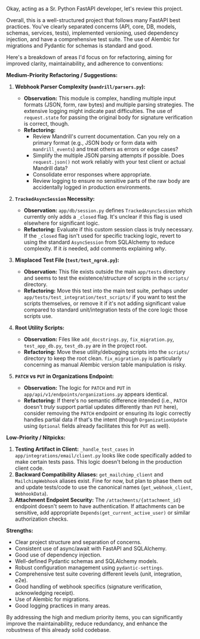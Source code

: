 Okay, acting as a Sr. Python FastAPI developer, let's review this project.

Overall, this is a well-structured project that follows many FastAPI best practices. You've clearly separated concerns (API, core, DB, models, schemas, services, tests), implemented versioning, used dependency injection, and have a comprehensive test suite. The use of Alembic for migrations and Pydantic for schemas is standard and good.

Here's a breakdown of areas I'd focus on for refactoring, aiming for improved clarity, maintainability, and adherence to conventions:




**Medium-Priority Refactoring / Suggestions:**

1.  **Webhook Parser Complexity (`mandrill/parsers.py`):**
    *   **Observation:** This module is complex, handling multiple input formats (JSON, form, raw bytes) and multiple parsing strategies. The extensive logging might indicate past difficulties. The use of `request.state` for passing the original body for signature verification is correct, though.
    *   **Refactoring:**
        *   Review Mandrill's current documentation. Can you rely on a primary format (e.g., JSON body or form data with `mandrill_events`) and treat others as errors or edge cases?
        *   Simplify the multiple JSON parsing attempts if possible. Does `request.json()` not work reliably with your test client or actual Mandrill data?
        *   Consolidate error responses where appropriate.
        *   Review logging to ensure no sensitive parts of the raw body are accidentally logged in production environments.

2.  **`TrackedAsyncSession` Necessity:**
    *   **Observation:** `app/db/session.py` defines `TrackedAsyncSession` which currently only adds a `_closed` flag. It's unclear if this flag is used elsewhere for significant logic.
    *   **Refactoring:** Evaluate if this custom session class is truly necessary. If the `_closed` flag isn't used for specific tracking logic, revert to using the standard `AsyncSession` from SQLAlchemy to reduce complexity. If it *is* needed, add comments explaining *why*.

3.  **Misplaced Test File (`test/test_ngrok.py`):**
    *   **Observation:** This file exists outside the main `app/tests` directory and seems to test the existence/structure of scripts in the `scripts/` directory.
    *   **Refactoring:** Move this test into the main test suite, perhaps under `app/tests/test_integration/test_scripts/` if you want to test the scripts themselves, or remove it if it's not adding significant value compared to standard unit/integration tests of the core logic those scripts use.

4.  **Root Utility Scripts:**
    *   **Observation:** Files like `add_docstrings.py`, `fix_migration.py`, `test_app_db.py`, `test_db.py` are in the project root.
    *   **Refactoring:** Move these utility/debugging scripts into the `scripts/` directory to keep the root clean. `fix_migration.py` is particularly concerning as manual Alembic version table manipulation is risky.



6.  **`PATCH` vs `PUT` in Organizations Endpoint:**
    *   **Observation:** The logic for `PATCH` and `PUT` in `app/api/v1/endpoints/organizations.py` appears identical.
    *   **Refactoring:** If there's no semantic difference intended (i.e., `PATCH` doesn't *truly* support partial updates differently than `PUT` here), consider removing the `PATCH` endpoint or ensuring its logic correctly handles partial data if that's the intent (though `OrganizationUpdate` using `Optional` fields already facilitates this for `PUT` as well).

**Low-Priority / Nitpicks:**

1.  **Testing Artifact in Client:** `_handle_test_cases` in `app/integrations/email/client.py` looks like code specifically added to make certain tests pass. This logic doesn't belong in the production client code.
2.  **Backward Compatibility Aliases:** `get_mailchimp_client` and `MailchimpWebhook` aliases exist. Fine for now, but plan to phase them out and update tests/code to use the canonical names (`get_webhook_client`, `WebhookData`).
3.  **Attachment Endpoint Security:** The `/attachments/{attachment_id}` endpoint doesn't seem to have authentication. If attachments can be sensitive, add appropriate `Depends(get_current_active_user)` or similar authorization checks.

**Strengths:**

*   Clear project structure and separation of concerns.
*   Consistent use of async/await with FastAPI and SQLAlchemy.
*   Good use of dependency injection.
*   Well-defined Pydantic schemas and SQLAlchemy models.
*   Robust configuration management using `pydantic-settings`.
*   Comprehensive test suite covering different levels (unit, integration, e2e).
*   Good handling of webhook specifics (signature verification, acknowledging receipt).
*   Use of Alembic for migrations.
*   Good logging practices in many areas.

By addressing the high and medium priority items, you can significantly improve the maintainability, reduce redundancy, and enhance the robustness of this already solid codebase.